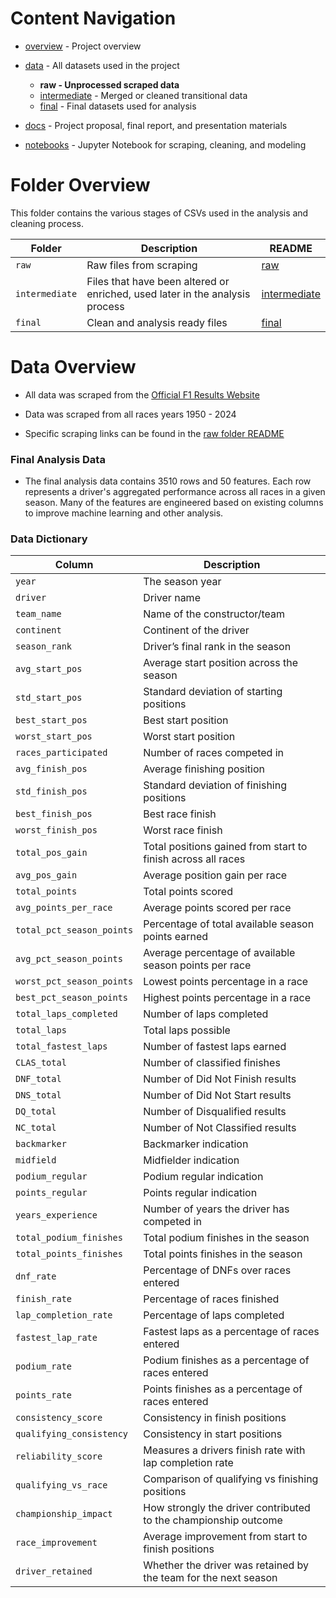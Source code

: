 # Content Navigation

- [overview](../README.md) - Project overview

- [data](../data/README.md) - All datasets used in the project
  - **raw - Unprocessed scraped data**
  - [intermediate](../data/intermediate/README.md) - Merged or cleaned transitional data
  - [final](../data/final/README.md) - Final datasets used for analysis
- [docs](../docs/README.md) - Project proposal, final report, and presentation materials
- [notebooks](../notebooks/README.md) - Jupyter Notebook for scraping, cleaning, and modeling

# Folder Overview

This folder contains the various stages of CSVs used in the analysis and cleaning process.

| Folder         | Description                                                                  | README                                      |
| -------------- | ---------------------------------------------------------------------------- | ------------------------------------------- |
| `raw`          | Raw files from scraping                                                      | [raw](data/raw/README.md)                   |
| `intermediate` | Files that have been altered or enriched, used later in the analysis process | [intermediate](data/intermediate/README.md) |
| `final`        | Clean and analysis ready files                                               | [final](data/final/README.md)               |

# Data Overview

- All data was scraped from the [Official F1 Results Website](https://www.formula1.com/en/results/2025/races)

- Data was scraped from all races years 1950 - 2024

- Specific scraping links can be found in the [raw folder README](data/raw/README.md)

### Final Analysis Data

- The final analysis data contains 3510 rows and 50 features. Each row represents a driver's aggregated performance across all races in a given season. Many of the features are engineered based on existing columns to improve machine learning and other analysis. 

### Data Dictionary

| Column                    | Description                                                              |
| ------------------------- | ------------------------------------------------------------------------ |
| `year`                    | The season year                                                          |
| `driver`                  | Driver name                                                              |
| `team_name`               | Name of the constructor/team                                             |
| `continent`               | Continent of the driver                                                  |
| `season_rank`             | Driver’s final rank in the season                                        |
| `avg_start_pos`           | Average start position across the season                                 |
| `std_start_pos`           | Standard deviation of starting positions                                 |
| `best_start_pos`          | Best start position                                                      |
| `worst_start_pos`         | Worst start position                                                     |
| `races_participated`      | Number of races competed in                                              |
| `avg_finish_pos`          | Average finishing position                                               |
| `std_finish_pos`          | Standard deviation of finishing positions                                |
| `best_finish_pos`         | Best race finish                                                         |
| `worst_finish_pos`        | Worst race finish                                                        |
| `total_pos_gain`          | Total positions gained from start to finish across all races             |
| `avg_pos_gain`            | Average position gain per race                                           |
| `total_points`            | Total points scored                                                      |
| `avg_points_per_race`     | Average points scored per race                                           |
| `total_pct_season_points` | Percentage of total available season points earned                       |
| `avg_pct_season_points`   | Average percentage of available season points per race                   |
| `worst_pct_season_points` | Lowest points percentage in a race                                       |
| `best_pct_season_points`  | Highest points percentage in a race                                      |
| `total_laps_completed`    | Number of laps completed                                                 |
| `total_laps`              | Total laps possible                                                      |
| `total_fastest_laps`      | Number of fastest laps earned                                            |
| `CLAS_total`              | Number of classified finishes                                            |
| `DNF_total`               | Number of Did Not Finish results                                         |
| `DNS_total`               | Number of Did Not Start results                                          |
| `DQ_total`                | Number of Disqualified results                                           |
| `NC_total`                | Number of Not Classified results                                         |
| `backmarker`              | Backmarker indication                                                    |
| `midfield`                | Midfielder indication                                                    |
| `podium_regular`          | Podium regular indication                                                |
| `points_regular`          | Points regular indication                                                |
| `years_experience`        | Number of years the driver has competed in                               |
| `total_podium_finishes`   | Total podium finishes in the season                                      |
| `total_points_finishes`   | Total points finishes in the season                                      |
| `dnf_rate`                | Percentage of DNFs over races entered                                    |
| `finish_rate`             | Percentage of races finished                                             |
| `lap_completion_rate`     | Percentage of laps completed                                             |
| `fastest_lap_rate`        | Fastest laps as a percentage of races entered                            |
| `podium_rate`             | Podium finishes as a percentage of races entered                         |
| `points_rate`             | Points finishes as a percentage of races entered                         |
| `consistency_score`       | Consistency in finish positions                                          |
| `qualifying_consistency`  | Consistency in start positions                                           |
| `reliability_score`       | Measures a drivers finish rate with lap completion rate                  |
| `qualifying_vs_race`      | Comparison of qualifying vs finishing positions                          |
| `championship_impact`     | How strongly the driver contributed to the championship outcome          |
| `race_improvement`        | Average improvement from start to finish positions                       |
| `driver_retained`         | Whether the driver was retained by the team for the next season          |
